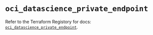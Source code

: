 # `oci_datascience_private_endpoint`

Refer to the Terraform Registory for docs: [`oci_datascience_private_endpoint`](https://registry.terraform.io/providers/oracle/oci/6.18.0/docs/resources/datascience_private_endpoint).
